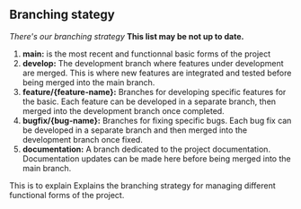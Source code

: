 ## Branching stategy
  *There's our branching strategy*
  **This list may be not up to date.**


1. **main:** 
    is the most recent and functionnal basic forms of the project
2. **develop:**
    The development branch where features under development are merged. This is where new features are integrated and tested before being merged into the main branch.
3. **feature/{feature-name}:** 
    Branches for developing specific features for the basic. Each feature can be developed in a separate branch, then merged into the development branch once completed.
4. **bugfix/{bug-name}:** 
    Branches for fixing specific bugs. Each bug fix can be developed in a separate branch and then merged into the development branch once fixed.
5. **documentation:**
     A branch dedicated to the project documentation. Documentation updates can be made here before being merged into the main branch.

This is to explain Explains the branching strategy for managing different functional forms of the project.